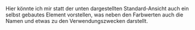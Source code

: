 Hier könnte ich mir statt der unten dargestellten Standard-Ansicht auch ein selbst gebautes Element vorstellen, was neben den Farbwerten auch die Namen und etwas zu den Verwendungszwecken darstellt.